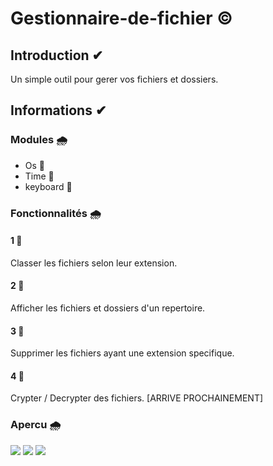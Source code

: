 # Gestionnaire-de-fichier ©

## Introduction ✔
Un simple outil pour gerer vos fichiers et dossiers.

## Informations ✔
### Modules 🌧
- Os 🚩
- Time 🚩
- keyboard 🚩
### Fonctionnalités 🌧
#### 1 📄
Classer les fichiers selon leur extension.
#### 2 📄
Afficher les fichiers et dossiers d'un repertoire.
#### 3 📄
Supprimer les fichiers ayant une extension specifique.
#### 4 📄
Crypter / Decrypter des fichiers. [ARRIVE PROCHAINEMENT]
### Apercu 🌧
<img src="https://zupimages.net/up/22/06/t731.png">

<img src="https://zupimages.net/up/22/06/ckkd.png">

<img src="https://zupimages.net/up/22/06/s2ly.png">
